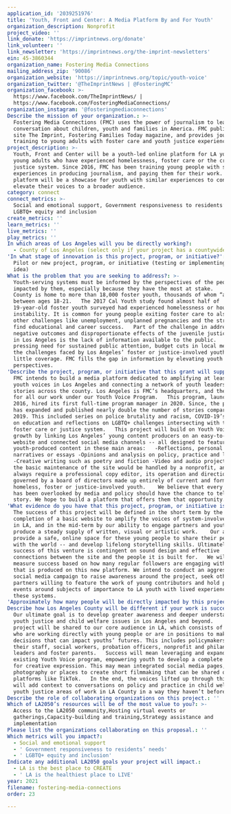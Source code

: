 ```yaml
---
application_id: '2039251976'
title: 'Youth, Front and Center: A Media Platform By and For Youth'
organization_description: Nonprofit
project_video: ''
link_donate: 'https://imprintnews.org/donate'
link_volunteer: ''
link_newsletter: 'https://imprintnews.org/the-imprint-newsletters'
ein: 45-3860344
organization_name: Fostering Media Connections
mailing_address_zip: '90086'
organization_website: 'https://imprintnews.org/topic/youth-voice'
organization_twitter: '@TheImprintNews | @FosteringMC'
organization_facebook: >-
  https://www.facebook.com/TheImprintNews/ |
  https://www.facebook.com/FosteringMediaConnections/
organization_instagram: '@fosteringmediaconnections'
Describe the mission of your organization.: >-
  Fostering Media Connections (FMC) uses the power of journalism to lead the
  conversation about children, youth and families in America. FMC publishes news
  site The Imprint, Fostering Families Today magazine, and provides journalism
  training to young adults with foster care and youth justice experience.
project_description: >-
  Youth, Front and Center will be a youth-led online platform for LA youth and
  young adults who have experienced homelessness, foster care or the criminal
  justice system. Since 2016, FMC has been training young people with such
  experiences in producing journalism, and paying them for their work. This
  platform will be a showcase for youth with similar experiences to connect and
  elevate their voices to a broader audience.
category: connect
connect_metrics: >-
  Social and emotional support, Government responsiveness to residents’ needs,
  LGBTQ+ equity and inclusion
create_metrics: ''
learn_metrics: ''
live_metrics: ''
play_metrics: ''
In which areas of Los Angeles will you be directly working?:
  - County of Los Angeles (select only if your project has a countywide benefit)
'In what stage of innovation is this project, program, or initiative?': >-
  Pilot or new project, program, or initiative (testing or implementing a new
  idea)
What is the problem that you are seeking to address?: >-
  Youth-serving systems must be informed by the perspectives of the people most
  impacted by them, especially because they have the most at stake.    L.A.
  County is home to more than 18,000 foster youth, thousands of whom “age out”
  between ages 18-21.   The 2017 Cal Youth study found almost half of
  19-year-old foster youth surveyed had experienced homelessness or housing
  instability. It is common for young people exiting foster care to also face
  other challenges like unemployment, unplanned pregnancies and the struggle to
  find educational and career success.   Part of the challenge in addressing the
  negative outcomes and disproportionate effects of the juvenile justice system
  in Los Angeles is the lack of information available to the public.    Despite
  pressing need for sustained public attention, budget cuts in local media mean
  the challenges faced by Los Angeles’ foster or justice-involved youth receive
  little coverage. FMC fills the gap in information by elevating youth
  perspectives.
'Describe the project, program, or initiative that this grant will support to address the problem identified.': >-
  FMC intends to build a media platform dedicated to amplifying at least 60
  youth voices in Los Angeles and connecting a network of youth leaders and
  stories across the county. Los Angeles is FMC’s headquarters, and the center
  for all our work under our Youth Voice Program.   This program, launched in
  2016, hired its first full-time program manager in 2020. Since, the program
  has expanded and published nearly double the number of stories compared to
  2019. This included series on police brutality and racism, COVID-19’s impact
  on education and reflections on LGBTQ+ challenges intersecting with the 
  foster care or justice system.   This project will build on Youth Voice’s
  growth by linking Los Angeles’ young content producers on an easy-to-use
  website and connected social media channels -- all designed to feature
  youth-produced content in these main areas:   -Reflections, personal
  narratives or essays -Opinions and analysis on policy, practice and law
  -Creative writing such as poetry and fiction -Video and audio projects   While
  the basic maintenance of the site would be handled by a nonprofit, and would
  always require a professional copy editor, its operation and direction will be
  governed by a board of directors made up entirely of current and former
  homeless, foster or justice-involved youth.    We believe that every youth who
  has been overlooked by media and policy should have the chance to tell their
  story. We hope to build a platform that offers them that opportunity.
'What evidence do you have that this project, program, or initiative is or will be successful, and how will you define and measure success?': >-
  The success of this project will be defined in the short term by the
  completion of a basic website to amplify the voices of system-involved youth
  in LA, and in the mid-term by our ability to engage partners and youth to
  produce a steady supply of written, visual or artistic work.    Our aim is to
  provide a safe, online space for these young people to share their perspective
  with the world -- and develop lifelong storytelling skills. Ultimately, the
  success of this venture is contingent on sound design and effective
  connections between the site and the people it is built for.   We will also
  measure success based on how many regular followers are engaging with the work
  that is produced on this new platform. We intend to conduct an aggressive
  social media campaign to raise awareness around the project, seek other media
  partners willing to feature the work of young contributors and hold public
  events around subjects of importance to LA youth with lived experience in
  these systems.
'Approximately how many people will be directly impacted by this project, program, or initiative?': '60'
Describe how Los Angeles County will be different if your work is successful.: >-
  Our ultimate goal is to develop greater awareness and deeper understanding of
  youth justice and child welfare issues in Los Angeles and beyond.    The
  project will be shared to our core audience in LA, which consists of people
  who are working directly with young people or are in positions to make
  decisions that can impact youths’ futures. This includes policymakers and
  their staff, social workers, probation officers, nonprofit and philanthropic
  leaders and foster parents.   Success will mean leveraging and expanding our
  existing Youth Voice program, empowering youth to develop a complete platform
  for creative expression. This may mean integrated social media pages,
  photography or places to create short filmmaking that can be shared on
  platforms like TikTok.   In the end, the voices lifted up through this project
  will add context to conversations on policy and practice in child welfare and
  youth justice areas of work in LA County in a way they haven’t before.
Describe the role of collaborating organizations on this project.: ''
Which of LA2050’s resources will be of the most value to you?: >-
  Access to the LA2050 community,Hosting virtual events or
  gatherings,Capacity-building and training,Strategy assistance and
  implementation
Please list the organizations collaborating on this proposal.: ''
Which metrics will you impact?:
  - Social and emotional support
  - ' Government responsiveness to residents’ needs'
  - ' LGBTQ+ equity and inclusion'
Indicate any additional LA2050 goals your project will impact.:
  - LA is the best place to CREATE
  - ' LA is the healthiest place to LIVE'
year: 2021
filename: fostering-media-connections
order: 23

---
```

